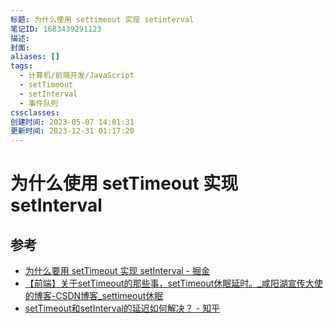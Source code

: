 ```yaml
---
标题: 为什么使用 settimeout 实现 setinterval
笔记ID: 1683439291123
描述: 
封面: 
aliases: []
tags:
  - 计算机/前端开发/JavaScript
  - setTimeout
  - setInterval
  - 事件队列
cssclasses: 
创建时间: 2023-05-07 14:01:31
更新时间: 2023-12-31 01:17:20
---
```


# 为什么使用 setTimeout 实现 setInterval

## 参考

- [为什么要用 setTimeout 实现 setInterval - 掘金](https://juejin.cn/post/6994969893141479454)
- [【前端】关于setTimeout的那些事，setTimeout休眠延时。_咸阳湖宣传大使的博客-CSDN博客_settimeout休眠](https://blog.csdn.net/weixin_44201257/article/details/123196921)
- [setTimeout和setInterval的延迟如何解决？ - 知乎](https://www.zhihu.com/question/29648365/answer/1194944860)
